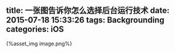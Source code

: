 title: 一张图告诉你怎么选择后台运行技术
date: 2015-07-18 15:33:26
tags: Backgrounding
categories: iOS
---
{%asset_img image.png%}